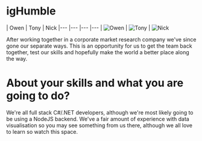 igHumble
================


| Owen | Tony | Nick 
|--- |--- |--- |---
| ![Owen](https://pbs.twimg.com/profile_images/1682271738/Studio_Session2-043_400_400x400.jpg) | ![Tony](https://pbs.twimg.com/profile_images/444084361286004737/JO0tKAST_400x400.jpeg) | ![Nick](https://pbs.twimg.com/profile_images/1137792120/crazy_eyes_400x400.jpg)

After working together in a corporate market research company we've since gone our separate ways. This is an opportunity for us to get the team back together, test our skills and hopefully make the world a better place along the way.


About your skills and what you are going to do?
=======

We're all full stack C#/.NET developers, although we're most likely going to be using a NodeJS backend. We've a fair amount of experience with data visualisation so you may see something from us there, although we all love to learn so watch this space.


